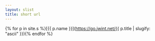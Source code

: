 ```yaml
---
layout: slist
title: short url
---
```

{% for p in site.s %}[{{ p.name }}](https://go.jwint.net/{{ p.title | slugify: "ascii" }}){% endfor %}

